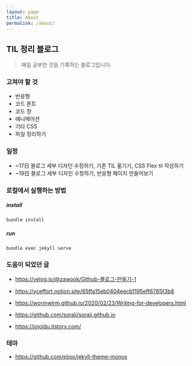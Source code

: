 ```yaml
---
layout: page
title: About
permalink: /about/
---
```


## TIL 정리 블로그
> 매일 공부한 것을 기록하는 블로그입니다.

### 고쳐야 할 것

- 반응형
- 코드 폰트
- 코드 창
- 애니메이션
- 기타 CSS
- 파일 정리하기



### 일정

- ~17日 블로그 세부 디자인 수정하기, 기존 TIL 옮기기, CSS Flex til 작성하기
- ~19日 블로그 세부 디자인 수정하기, 반응형 페이지 만들어보기



### 로컬에서 실행하는 방법 

##### install

```bash
bundle install
```

##### run

```bash
bundle exec jekyll serve
```



### 도움이 되었던 글

- https://velog.io/@zawook/Github-블로그-만들기-1

- https://yceffort.notion.site/65ffa15eb0404eecb1195eff6785f3b8
- https://wormwlrm.github.io/2020/02/23/Writing-for-developers.html
- https://github.com/soraji/soraji.github.io
- https://jojoldu.tistory.com/



### 테마

- https://github.com/ejjoo/jekyll-theme-monos
